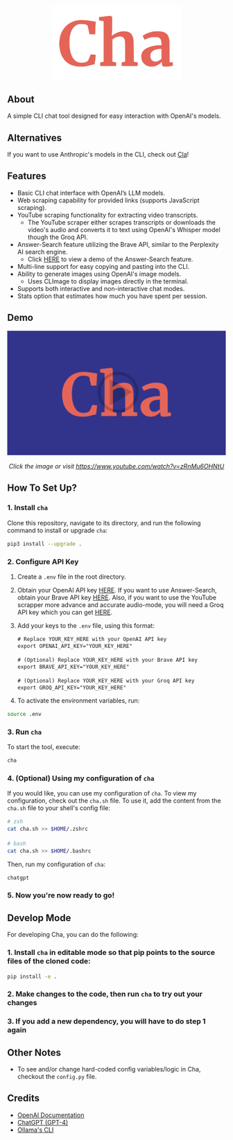 <p align="center">
    <img width="300" src="./assets/logo.png">
</p>

## About

A simple CLI chat tool designed for easy interaction with OpenAI's models.

## Alternatives

If you want to use Anthropic's models in the CLI, check out [Cla](https://github.com/MehmetMHY/cla)!

## Features

- Basic CLI chat interface with OpenAI’s LLM models.
- Web scraping capability for provided links (supports JavaScript scraping).
- YouTube scraping functionality for extracting video transcripts.
  - The YouTube scraper either scrapes transcripts or downloads the video's audio and converts it to text using OpenAI's Whisper model though the Groq API.
- Answer-Search feature utilizing the Brave API, similar to the Perplexity AI search engine.
  - Click [HERE](https://www.youtube.com/watch?v=pTHk5G6TzH4) to view a demo of the Answer-Search feature.
- Multi-line support for easy copying and pasting into the CLI.
- Ability to generate images using OpenAI's image models.
  - Uses CLImage to display images directly in the terminal.
- Supports both interactive and non-interactive chat modes.
- Stats option that estimates how much you have spent per session.

## Demo

<div align="center">

[![Demo Video](./assets/thumbnail.png)](https://www.youtube.com/watch?v=zRnMu6OHNtU)

_Click the image or visit https://www.youtube.com/watch?v=zRnMu6OHNtU_

</div>

## How To Set Up?

### 1. Install `cha`

Clone this repository, navigate to its directory, and run the following command to install or upgrade `cha`:

```bash
pip3 install --upgrade .
```

### 2. Configure API Key

1. Create a `.env` file in the root directory.

2. Obtain your OpenAI API key [HERE](https://platform.openai.com/api-keys). If you want to use Answer-Search, obtain your Brave API key [HERE](https://brave.com/search/api/). Also, if you want to use the YouTube scrapper more advance and accurate audio-mode, you will need a Groq API key which you can get [HERE](https://console.groq.com/keys).

3. Add your keys to the `.env` file, using this format:

   ```env
   # Replace YOUR_KEY_HERE with your OpenAI API key
   export OPENAI_API_KEY="YOUR_KEY_HERE"

   # (Optional) Replace YOUR_KEY_HERE with your Brave API key
   export BRAVE_API_KEY="YOUR_KEY_HERE"

   # (Optional) Replace YOUR_KEY_HERE with your Groq API key
   export GROQ_API_KEY="YOUR_KEY_HERE"
   ```

4. To activate the environment variables, run:

```bash
source .env
```

### 3. Run `cha`

To start the tool, execute:

```bash
cha
```

### 4. (Optional) Using my configuration of `cha`

If you would like, you can use my configuration of `cha`. To view my configuration, check out the `cha.sh` file. To use it, add the content from the `cha.sh` file to your shell's config file:

```bash
# zsh
cat cha.sh >> $HOME/.zshrc

# bash
cat cha.sh >> $HOME/.bashrc
```

Then, run my configuration of `cha`:

```bash
chatgpt
```

### 5. Now you're now ready to go!

## Develop Mode

For developing Cha, you can do the following:

### 1. Install `cha` in editable mode so that pip points to the source files of the cloned code:

```bash
pip install -e .
```

### 2. Make changes to the code, then run `cha` to try out your changes

### 3. If you add a new dependency, you will have to do step 1 again

## Other Notes

- To see and/or change hard-coded config variables/logic in Cha, checkout the `config.py` file.

## Credits

- [OpenAI Documentation](https://platform.openai.com/docs/introduction)
- [ChatGPT (GPT-4)](https://chat.openai.com/)
- [Ollama's CLI](https://ollama.com/)
